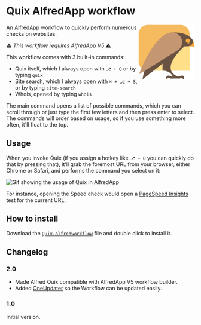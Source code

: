 # Quix AlfredApp workflow

<img src="icon.png" alt="Quix logo" align="right" width="150" height="150">

An [AlfredApp](https://www.alfredapp.com/) workflow to quickly perform numerous checks on websites.

:warning: *This workflow requires [AlfredApp V5](https://www.alfredapp.com/blog/releases/alfred-5-early-access-now-available/)* :warning:

This workflow comes with 3 built-in commands:

- Quix itself, which I always open with `⎇ + Q` or by typing `quix`
- Site search, which I always open with `⌘ + ⎇ + S`, or by typing `site-search`
- Whois, opened by typing `whois`

The main command opens a list of possible commands, which you can scroll through or just type the first few letters and then press enter to select. The commands will order based on usage, so if you use something more often, it'll float to the top.

## Usage

When you invoke Quix (if you assign a hotkey like `⎇ + Q` you can quickly do that by pressing that), it'll grab the foremost URL from your browser, either Chrome or Safari, and performs the command you select on it:

<img src="alfred-quix.gif" alt="Gif showing the usage of Quix in AlfredApp" width="400">

For instance, opening the Speed check would open a [PageSpeed Insights](https://pagespeed.web.dev/) test for the current URL.

## How to install

Download the [`Quix.alfredworkflow`](https://github.com/jdevalk/alfred-quix/raw/main/Quix.alfredworkflow) file and double click to install it.

## Changelog

### 2.0

* Made Alfred Quix compatible with AlfredApp V5 workflow builder.
* Added [OneUpdater](https://www.alfredforum.com/topic/9224-oneupdater-%E2%80%94-update-workflows-with-a-single-node/) so the Workflow can be updated easily.

### 1.0

Initial version.
